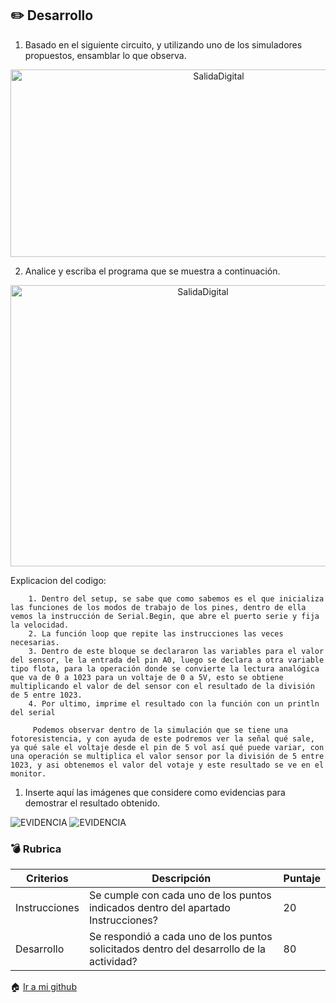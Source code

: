 ## :pencil2: Desarrollo

1. Basado en el siguiente circuito, y utilizando uno de los simuladores propuestos, ensamblar lo que observa.


<p align="center">
    <img alt="SalidaDigital" src="https://scontent.fqro3-1.fna.fbcdn.net/v/t1.15752-9/190974606_1571069013095451_8413951822682158797_n.png?_nc_cat=101&ccb=1-3&_nc_sid=ae9488&_nc_eui2=AeGJx39ECDdpQdaQmWNPIN2AlVZi10FZbpGVVmLXQVlukSzyyJQil6zZyJ04rKfEIctDOb19SUGtZDBupGdYDR4U&_nc_ohc=hiE9GRBbgz4AX_AJ0p0&tn=Y0B9a98NtAOJXN2o&_nc_ht=scontent.fqro3-1.fna&oh=d06011b4fccaba403aba2fadc183595b&oe=60D086A5" width=650 height=300>
</p>

2. Analice y escriba el programa que se muestra a continuación.

<p align="center">
    <img alt="SalidaDigital" src="https://scontent.fqro3-1.fna.fbcdn.net/v/t1.15752-9/190504478_527591671946903_2003192027636538229_n.png?_nc_cat=105&ccb=1-3&_nc_sid=ae9488&_nc_eui2=AeF-he2HaZ9lHJp0NP6l-c3viKNZ5i075PCIo1nmLTvk8LSUQPNXlKR0yv6GfrgWGwfexaliRo8gtlsTtALRcw4e&_nc_ohc=WtfkinqQGfEAX-qMP1A&_nc_ht=scontent.fqro3-1.fna&oh=c44f11b40b8e13eba649bb8aa380fb7e&oe=60D3A433" width=600 height=450>
</p>
        Explicacion del codigo: 

        1. Dentro del setup, se sabe que como sabemos es el que inicializa las funciones de los modos de trabajo de los pines, dentro de ella vemos la instrucción de Serial.Begin, que abre el puerto serie y fija la velocidad.
        2. La función loop que repite las instrucciones las veces necesarias.
        3. Dentro de este bloque se declararon las variables para el valor del sensor, le la entrada del pin A0, luego se declara a otra variable tipo flota, para la operación donde se convierte la lectura analógica que va de 0 a 1023 para un voltaje de 0 a 5V, esto se obtiene multiplicando el valor de del sensor con el resultado de la división de 5 entre 1023.
        4. Por ultimo, imprime el resultado con la función con un println del serial

         Podemos observar dentro de la simulación que se tiene una fotoresistencia, y con ayuda de este podremos ver la señal qué sale, ya qué sale el voltaje desde el pin de 5 vol así qué puede variar, con una operación se multiplica el valor sensor por la división de 5 entre 1023, y asi obtenemos el valor del votaje y este resultado se ve en el monitor.


1. Inserte aquí las imágenes que considere como evidencias para demostrar el resultado obtenido.




![EVIDENCIA](https://scontent.fqro3-1.fna.fbcdn.net/v/t1.15752-9/190645630_477804603524422_1103131884022712974_n.png?_nc_cat=108&ccb=1-3&_nc_sid=ae9488&_nc_eui2=AeEjz1uVQFkPF_oMPElyN-_SSyR0GZHsUiZLJHQZkexSJvyEgcxcu-gr2jsb6byW0ptBNIbShebM6HylAhHy4Euu&_nc_ohc=mEoaAWZVy2sAX8rHzcH&_nc_ht=scontent.fqro3-1.fna&oh=96e43c3a0d39c6ff2ec924c372b75e60&oe=60D079C8)
![EVIDENCIA](https://scontent.fqro3-1.fna.fbcdn.net/v/t1.15752-9/189773817_156659109756739_2128439232581567647_n.png?_nc_cat=100&ccb=1-3&_nc_sid=ae9488&_nc_eui2=AeEwfE2ATX3O44NRc96bFy_nQt4iPQXDZsFC3iI9BcNmwRKKHfERKEXnv3CsfKRxyTR7mVtdjpxoTeQ2wZygPdRW&_nc_ohc=wEbKwsn499EAX8_WdrK&_nc_ht=scontent.fqro3-1.fna&oh=2f46b3ebf39199556c36146fcc0861c8&oe=60D2BC94 )

### :bomb: Rubrica

| Criterios     | Descripción                                                                                  | Puntaje |
| ------------- | -------------------------------------------------------------------------------------------- | ------- |
| Instrucciones | Se cumple con cada uno de los puntos indicados dentro del apartado Instrucciones?            | 20 |
| Desarrollo    | Se respondió a cada uno de los puntos solicitados dentro del desarrollo de la actividad?     | 80      |


:house: [Ir a mi github](https://github.com/Guillermosantos29/SistemasProgramables)
